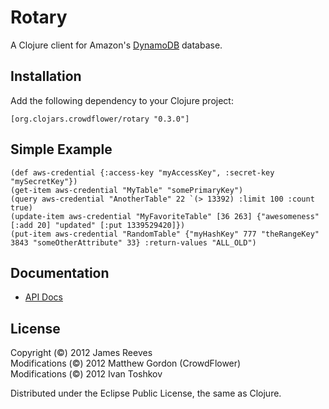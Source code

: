 # Rotary

A Clojure client for Amazon's [DynamoDB][1] database.

[1]: http://aws.amazon.com/dynamodb/

## Installation

Add the following dependency to your Clojure project:

    [org.clojars.crowdflower/rotary "0.3.0"]

## Simple Example

    (def aws-credential {:access-key "myAccessKey", :secret-key "mySecretKey"})
    (get-item aws-credential "MyTable" "somePrimaryKey")
    (query aws-credential "AnotherTable" 22 `(> 13392) :limit 100 :count true)
    (update-item aws-credential "MyFavoriteTable" [36 263] {"awesomeness" [:add 20] "updated" [:put 1339529420]})
    (put-item aws-credential "RandomTable" {"myHashKey" 777 "theRangeKey" 3843 "someOtherAttribute" 33} :return-values "ALL_OLD")

## Documentation

* [API Docs](http://mrgordon.github.com/rotary)

## License

Copyright (&copy;) 2012 James Reeves  
Modifications (&copy;) 2012 Matthew Gordon (CrowdFlower)  
Modifications (&copy;) 2012 Ivan Toshkov  

Distributed under the Eclipse Public License, the same as Clojure.
